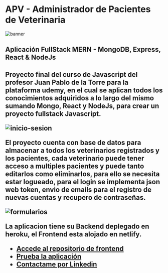 <h1> APV - Administrador de Pacientes de Veterinaria </h1>

![banner](https://user-images.githubusercontent.com/93665971/159198616-45ee783a-58dd-4ae4-aa7e-bb90fb508c79.png)

<h2> Aplicación FullStack MERN - MongoDB, Express, React & NodeJs <h2>
  
Proyecto final del curso de Javascript del profesor Juan Pablo de la Torre para la plataforma udemy, en el cual se aplican todos los conocimientos adquiridos a lo largo del mismo sumando Mongo, React y NodeJs, para crear un proyecto fullstack Javascript.
  
   
  ![inicio-sesion](https://user-images.githubusercontent.com/93665971/159199637-de4c882d-46c6-4c2d-af92-0dbef18154a2.png)

  <p>El proyecto cuenta con base de datos para almacenar a todos los veterinarios registrados y los pacientes, cada veterinario puede tener acceso a multiples pacientes y puede tanto editarlos como eliminarlos, para ello se necesita estar logueado, para el login se implementa json web token, envio de emails para el registro de nuevas cuentas y recupero de contraseñas.</p>
  
 

![formularios](https://user-images.githubusercontent.com/93665971/159200503-19524a4f-cb43-4522-8a6b-9b3057f7dde9.jpg)

  
  La aplicacion tiene su Backend deplegado en heroku, el Frontend esta alojado en netlify.
  
  <ul>
    <li><a href="https://github.com/julianmartinez-dev/Pacientes_Veterinaria_FRONTEND" target="_blank">Accede al repositorio de frontend</a></li>
    <li><a href="https://pacientes-mern.netlify.app/" target="_blank">Prueba la aplicación</a></li>
    <li><a href="https://www.linkedin.com/in/julian-martinez-dev/" target="_blank">Contactame por Linkedin</a></li>
  </ul>
